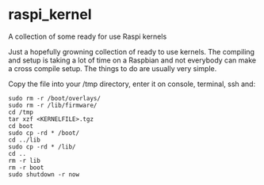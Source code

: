 # raspi_kernel
A collection of some ready for use Raspi kernels

Just a hopefully growning collection of ready to use kernels. The compiling and setup is taking a lot of time on a Raspbian and not everybody can make a cross compile setup. The things to do are usually very simple. 

Copy the file into your /tmp directory, enter it on console, terminal, ssh and:

```
sudo rm -r /boot/overlays/
sudo rm -r /lib/firmware/
cd /tmp
tar xzf <KERNELFILE>.tgz
cd boot
sudo cp -rd * /boot/
cd ../lib
sudo cp -rd * /lib/
cd ..
rm -r lib
rm -r boot
sudo shutdown -r now
```
